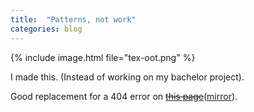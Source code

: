 ```yaml
---
title:  "Patterns, not work"
categories: blog
---
```

{% include image.html file="tex-oot.png" %}


I made this. (Instead of working on my bachelor project).

Good replacement for a 404 error on ~~[this page](https://assets.tetov.se/)~~([mirror](https://tetov-assets.nyc3.digitaloceanspaces.com/index.html)).
